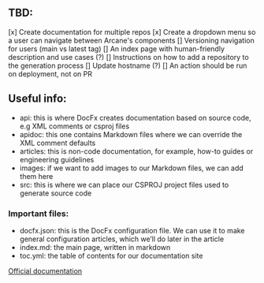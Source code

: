 ## TBD:

[x] Create documentation for multiple repos
[x] Create a dropdown menu so a user can navigate between Arcane's components
[] Versioning navigation for users (main vs latest tag)
[] An index page with human-friendly description and use cases (?)
[] Instructions on how to add a repository to the generation process
[] Update hostname (?)
[] An action should be run on deployment, not on PR

## Useful info:

- api: this is where DocFx creates documentation based on source code, e.g XML comments or csproj files
- apidoc: this one contains Markdown files where we can override the XML comment defaults
- articles: this is non-code documentation, for example, how-to guides or engineering guidelines
- images: if we want to add images to our Markdown files, we can add them here
- src: this is where we can place our CSPROJ project files used to generate source code

### Important files:

- docfx.json: this is the DocFx configuration file. We can use it to make general configuration articles, which we’ll do later in the article
- index.md: the main page, written in markdown
- toc.yml: the table of contents for our documentation site

[Official documentation](https://dotnet.github.io/docfx/docs/table-of-contents.html)
